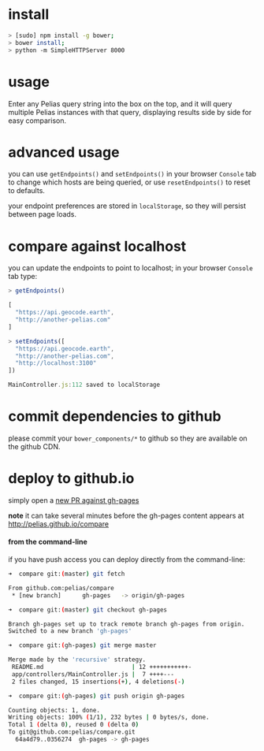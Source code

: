 # install

```bash
> [sudo] npm install -g bower;
> bower install;
> python -m SimpleHTTPServer 8000
```

# usage

Enter any Pelias query string into the box on the top, and it will query
multiple Pelias instances with that query, displaying results side by side for easy comparison.

# advanced usage

you can use ```getEndpoints()``` and ```setEndpoints()``` in your browser `Console` tab to change which hosts are being queried, or use ```resetEndpoints()``` to reset to defaults.

your endpoint preferences are stored in `localStorage`, so they will persist between page loads.

# compare against localhost

you can update the endpoints to point to localhost; in your browser `Console` tab type:

```javascript
> getEndpoints()

[
  "https://api.geocode.earth",
  "http://another-pelias.com"
]
```
```javascript
> setEndpoints([
  "https://api.geocode.earth",
  "http://another-pelias.com",
  "http://localhost:3100"
])

MainController.js:112 saved to localStorage
```

# commit dependencies to github

please commit your `bower_components/*` to github so they are available on the github CDN.

# deploy to github.io

simply open a [new PR against gh-pages](https://github.com/pelias/compare/compare/gh-pages...master)

**note** it can take several minutes before the gh-pages content appears at http://pelias.github.io/compare

#### from the command-line

if you have push access you can deploy directly from the command-line:

```bash
➜  compare git:(master) git fetch

From github.com:pelias/compare
 * [new branch]      gh-pages   -> origin/gh-pages
```
```bash
➜  compare git:(master) git checkout gh-pages

Branch gh-pages set up to track remote branch gh-pages from origin.
Switched to a new branch 'gh-pages'
```
```bash
➜  compare git:(gh-pages) git merge master

Merge made by the 'recursive' strategy.
 README.md                         | 12 +++++++++++-
 app/controllers/MainController.js |  7 ++++---
 2 files changed, 15 insertions(+), 4 deletions(-)
 ```
 ```bash
➜  compare git:(gh-pages) git push origin gh-pages

Counting objects: 1, done.
Writing objects: 100% (1/1), 232 bytes | 0 bytes/s, done.
Total 1 (delta 0), reused 0 (delta 0)
To git@github.com:pelias/compare.git
   64a4d79..0356274  gh-pages -> gh-pages
```
